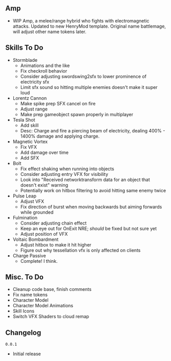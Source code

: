 ## Amp
- WIP Amp, a melee/range hybrid who fights with electromagnetic attacks. Updated to new HenryMod template. Original name battlemage, will adjust other name tokens later.

## Skills To Do
- Stormblade
  - Animations and the like
  - Fix checkroll behavior
  - Consider adjusting swordswing2sfx to lower prominence of electricity sfx
  - Limit sfx sound so hitting multiple enemies doesn't make it super loud
- Lorentz Cannon
  - Make spike prep SFX cancel on fire
  - Adjust range
  - Make prep gameobject spawn properly in multiplayer
- Tesla Shot
  - Add skill
  - Desc: Charge and fire a piercing beam of electricity, dealing 400% - 1400% damage and applying charge.
- Magnetic Vortex
  - Fix VFX
  - Add damage over time
  - Add SFX
- Bolt 
  - Fix effect shaking when running into objects
  - Consider adjusting entry VFX for visibility
  - Look into "Received networktransform data for an object that doesn't exist" warning
  - Potentially work on hitbox filtering to avoid hitting same enemy twice
- Pulse Leap
  - Adjust VFX
  - Fix direction of burst when moving backwards but aiming forwards while grounded
- Fulmination
  - Consider adjusting chain effect
  - Keep an eye out for OnExit NRE; *should* be fixed but not sure yet
  - Adjust position of VFX
- Voltaic Bombardment
  - Adjust hitbox to make it hit higher
  - Figure out why tessellation vfx is only affected on clients
- Charge Passive
  - Complete! I think.

## Misc. To Do
- Cleanup code base, finish comments
- Fix name tokens
- Character Model
- Character Model Animations
- Skill Icons
- Switch VFX Shaders to cloud remap

## Changelog
`0.0.1`
- Initial release

